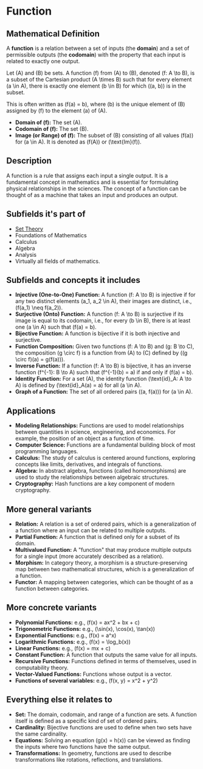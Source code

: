 # Function

## Mathematical Definition

A **function** is a relation between a set of inputs (the **domain**) and a set of permissible outputs (the **codomain**) with the property that each input is related to exactly one output.

Let \(A\) and \(B\) be sets. A function \(f\) from \(A\) to \(B\), denoted \(f: A \to B\), is a subset of the Cartesian product \(A \times B\) such that for every element \(a \in A\), there is exactly one element \(b \in B\) for which \((a, b)\) is in the subset.

This is often written as \(f(a) = b\), where \(b\) is the unique element of \(B\) assigned by \(f\) to the element \(a\) of \(A\).

*   **Domain of \(f\):** The set \(A\).
*   **Codomain of \(f\):** The set \(B\).
*   **Image (or Range) of \(f\):** The subset of \(B\) consisting of all values \(f(a)\) for \(a \in A\). It is denoted as \(f(A)\) or \(\text{Im}(f)\).

## Description

A function is a rule that assigns each input a single output. It is a fundamental concept in mathematics and is essential for formulating physical relationships in the sciences. The concept of a function can be thought of as a machine that takes an input and produces an output.

## Subfields it's part of

*   [Set Theory](./../01_Set_Theory)
*   Foundations of Mathematics
*   Calculus
*   Algebra
*   Analysis
*   Virtually all fields of mathematics.

## Subfields and concepts it includes

*   **Injective (One-to-One) Function:** A function \(f: A \to B\) is injective if for any two distinct elements \(a_1, a_2 \in A\), their images are distinct, i.e., \(f(a_1) \neq f(a_2)\).
*   **Surjective (Onto) Function:** A function \(f: A \to B\) is surjective if its image is equal to its codomain, i.e., for every \(b \in B\), there is at least one \(a \in A\) such that \(f(a) = b\).
*   **Bijective Function:** A function is bijective if it is both injective and surjective.
*   **Function Composition:** Given two functions \(f: A \to B\) and \(g: B \to C\), the composition \(g \circ f\) is a function from \(A\) to \(C\) defined by \((g \circ f)(a) = g(f(a))\).
*   **Inverse Function:** If a function \(f: A \to B\) is bijective, it has an inverse function \(f^{-1}: B \to A\) such that \(f^{-1}(b) = a\) if and only if \(f(a) = b\).
*   **Identity Function:** For a set \(A\), the identity function \(\text{id}_A: A \to A\) is defined by \(\text{id}_A(a) = a\) for all \(a \in A\).
*   **Graph of a Function:** The set of all ordered pairs \((a, f(a))\) for \(a \in A\).

## Applications

*   **Modeling Relationships:** Functions are used to model relationships between quantities in science, engineering, and economics. For example, the position of an object as a function of time.
*   **Computer Science:** Functions are a fundamental building block of most programming languages.
*   **Calculus:** The study of calculus is centered around functions, exploring concepts like limits, derivatives, and integrals of functions.
*   **Algebra:** In abstract algebra, functions (called homomorphisms) are used to study the relationships between algebraic structures.
*   **Cryptography:** Hash functions are a key component of modern cryptography.

## More general variants

*   **Relation:** A relation is a set of ordered pairs, which is a generalization of a function where an input can be related to multiple outputs.
*   **Partial Function:** A function that is defined only for a subset of its domain.
*   **Multivalued Function:** A "function" that may produce multiple outputs for a single input (more accurately described as a relation).
*   **Morphism:** In category theory, a morphism is a structure-preserving map between two mathematical structures, which is a generalization of a function.
*   **Functor:** A mapping between categories, which can be thought of as a function between categories.

## More concrete variants

*   **Polynomial Functions:** e.g., \(f(x) = ax^2 + bx + c\)
*   **Trigonometric Functions:** e.g., \(\sin(x), \cos(x), \tan(x)\)
*   **Exponential Functions:** e.g., \(f(x) = a^x\)
*   **Logarithmic Functions:** e.g., \(f(x) = \log_b(x)\)
*   **Linear Functions:** e.g., \(f(x) = mx + c\)
*   **Constant Function:** A function that outputs the same value for all inputs.
*   **Recursive Functions:** Functions defined in terms of themselves, used in computability theory.
*   **Vector-Valued Functions:** Functions whose output is a vector.
*   **Functions of several variables:** e.g., \(f(x, y) = x^2 + y^2\)

## Everything else it relates to

*   **Set:** The domain, codomain, and range of a function are sets. A function itself is defined as a specific kind of set of ordered pairs.
*   **Cardinality:** Bijective functions are used to define when two sets have the same cardinality.
*   **Equations:** Solving an equation \(g(x) = h(x)\) can be viewed as finding the inputs where two functions have the same output.
*   **Transformations:** In geometry, functions are used to describe transformations like rotations, reflections, and translations.
